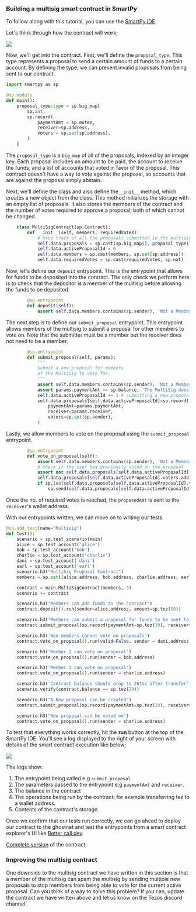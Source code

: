 ### Building a multisig smart contract in SmartPy

To follow along with this tutorial, you can use the [SmartPy IDE](https://smartpy.io/ide).

Let's think through how the contract will work;

![](../images/multisig.png)

Now, we'll get into the contract. First, we'll define the `proposal_type`. This type represents a proposal to send a certain amount of funds to a certain account. By defining the type, we can prevent invalid proposals from being sent to our contract.

```python
import smartpy as sp

@sp.module
def main():
    proposal_type:type = sp.big_map[
        sp.int,
        sp.record(
            paymentAmt = sp.mutez,
            receiver=sp.address,
            voters = sp.set[sp.address],
        )
    ]
```

The `proposal_type` is a `big_map` of all of the proposals, indexed by an integer key. Each proposal includes an amount to be paid, the account to receive the funds, and a list of accounts that voted in favor of the proposal. This contract doesn't have a way to vote against the proposal, so accounts that are against the proposal simply abstain.

Next, we'll define the class and also define the`__init__` method, which creates a new object from the class. This method initializes the storage with an empty list of proposals. It also stores the members of the contract and the number of votes required to approve a proposal, both of which cannot be changed.

```python
    class MultiSigContract(sp.Contract):
        def __init__(self, members, requiredVotes):
            # Keep track of all the proposals submitted to the multisig
            self.data.proposals = sp.cast(sp.big_map(), proposal_type)
            self.data.activeProposalId = 0
            self.data.members = sp.cast(members, sp.set[sp.address])
            self.data.requiredVotes = sp.cast(requiredVotes, sp.nat)
```


Now, let's define our `deposit` entrypoint. This is the entrypoint that allows for funds to be deposited into the contract. The only check we perform here is to check that the depositor is a member of the multisig before allowing the funds to be deposited.

```python
        @sp.entrypoint
        def deposit(self):
            assert self.data.members.contains(sp.sender), 'Not a Member of MultiSig'

```

The next step is to define our `submit_proposal` entrypoint. This entrypoint allows members of the multisig to submit a proposal for other members to vote on. Note that the submitter must be a member but the receiver does not need to be a member.

```python
        @sp.entrypoint
        def submit_proposal(self, params):
            """
            Submit a new proposal for members
            of the MultiSig to vote for.
            """
            assert self.data.members.contains(sp.sender), 'Not a Member of MultiSig'
            assert params.paymentAmt <= sp.balance, 'The MultiSig does not have enough funds for this proposal'
            self.data.activeProposalId += 1 # submitting a new proposal inactivates the last one
            self.data.proposals[self.data.activeProposalId]=sp.record(
                paymentAmt=params.paymentAmt,
                receiver=params.receiver,
                voters=sp.set(sp.sender),
            )

```

Lastly, we allow members to vote on the proposal using the `submit_proposal` entrypoint.

```python
        @sp.entrypoint
        def vote_on_proposal(self):
            assert self.data.members.contains(sp.sender), 'Not a Member of MultiSig'
            # check if the user has previously voted on the proposal
            assert not self.data.proposals[self.data.activeProposalId].voters.contains(sp.sender), "Member has voted on this proposal"
            self.data.proposals[self.data.activeProposalId].voters.add(sp.sender)
            if sp.len(self.data.proposals[self.data.activeProposalId].voters) == self.data.requiredVotes:
                sp.send(self.data.proposals[self.data.activeProposalId].receiver, self.data.proposals[self.data.activeProposalId].paymentAmt)

```

Once the no. of required votes is reached, the `proposedAmt` is sent to the `receiver`'s wallet address.

With our entrypoints written, we can move on to writing our tests.

```python
@sp.add_test(name="Multisig")
def test():
    scenario = sp.test_scenario(main)
    alice = sp.test_account('alice')
    bob = sp.test_account('bob')
    charlie = sp.test_account('charlie')
    dani = sp.test_account('dani')
    earl = sp.test_account('earl')
    scenario.h3("MultiSig Proposal Contract")
    members = sp.set([alice.address, bob.address, charlie.address, earl.address])

    contract = main.MultiSigContract(members, 3)
    scenario += contract

    scenario.h3("Members can add funds to the contract")
    contract.deposit().run(sender=alice.address, amount=sp.tez(50))

    scenario.h3("Members can submit a proposal for funds to be sent to an address - Proposal 1.")
    contract.submit_proposal(sp.record(paymentAmt=sp.tez(30), receiver=dani.address)).run(sender=alice.address)

    scenario.h3('Non-members cannot vote on proposals')
    contract.vote_on_proposal().run(valid=False, sender = dani.address)

    scenario.h3('Member 2 can vote on proposal')
    contract.vote_on_proposal().run(sender = bob.address)

    scenario.h3('Member 3 can vote on proposal')
    contract.vote_on_proposal().run(sender = charlie.address)

    scenario.h3('Contract balance should drop to 20tez after transfer')
    scenario.verify(contract.balance == sp.tez(20))

    scenario.h3("A New proposal can be created")
    contract.submit_proposal(sp.record(paymentAmt=sp.tez(20), receiver=dani.address)).run(sender=alice.address)

    scenario.h3("New proposal can be voted on")
    contract.vote_on_proposal().run(sender = charlie.address)
```

To test that everything works correctly, hit the **run** button at the top of the SmartPy IDE. You'll see a log displayed to the right of your screen with details of the smart contract execution like below;

![](../images/smartpy-logs.png)

The logs show:

1. The entrypoint being called e.g `submit_proposal`
2. The parameters passed to the entrypoint e.g `paymentAmt` and `receiver`.
3. The balance in the contract
4. The operations being run by the contract; for example transferring tez to a wallet address.
5. Contents of the contract's storage.

Once we confirm that our tests run correctly, we can go ahead to deploy our contract to the ghostnet and test the entrypoints from a smart contract explorer's UI like [Better call dev](https://better-call.dev/).

[Complete version](https://smartpy.io/ide?code=eJy1V0tv4zYQvutXENqDJdSrZhP0ElRAFwUKFEUWBbbYSxAItEjbRCVSJSkXzq_vDEVSD8vdZB86OBI5nPlm5psZRrSd0paYlmrbnQk1xHRJ8ovpilaxvuEJ43vSUiGz_D4h8HRadcrQprLnjt_jDynhTLETh6ql3aMTwgfWhLRbMl3QvFaaZXHJKaTnlkv7vrWDora3_HlyDB84x8WJ6xL2KWOaG7OQOCnLtRk0GG4fR8GnbRTM3dtT4v7UDTWGPPSNFR_F4Vclraa1zeBgePce44NRqCohha2qzPBmvyUtb3dgcgvg_umF5uwTQDCTM_i8IX9w3hFU9zdRe0Kbhtgjj1GEcPe7VljLGbHKbbWIyIjDTA@aLBi1tBhPOl9rahxmH_4s384zlF9RA@5BQP_0or8z0HZzRdQ7OrEXXb8M9jV7syBNVM3WnUJJbZ5ELfEFKQk00edOAa1miWEcnBDW5WURf0gxR3ovnSlqyDGw2mTOBcm4hshtPihLKHlwMpiuwI5N8hIcQyqrEH_Pk45q2i55kabp7PujOwq2Jf83JvDHhrY7Rsle6cC22SEAiIQJIJFAWAYoX5ClOfJ94rKidHC4mNT1z0OHoA2VNQd1f01RMwWEkGDgSE@ccKn6w5Hse8mMc9wehYkR2byUzT@U5B0Uny8uIQ@L0BIh3RmKbMQgQjOwREn@uap7vG70qbzS4fAZo1FexGfRyvCJDc8Lh@_theTQ@MqhEqdZm0nmryoo1FkpOWfy96qsqdI3pD5y6JRiYHYPJoAWmH9@Eqo3zdlhY5CpWRtdQ4aUemUCiyGY6y6kHjzimYCYsDP9GvIE29BIJ2ZnGiEqsNNwmX2Z7pyU5bWWfH9BLA_i1bYiVV8dgbEi8gs0lwvJcE2BeFWA32aStrxMH_z0THN3c3E7nrmm5pJqoYbpgztVWMrwhjMYpY2o@USE1rXqpc02bmMzCO3Ubk0Elr1AfaS6Eat6_JYXZFSKNSlc9yIc5NdEcN2LBD@K412Wxs4aYkvChSYdpGcDHbvGo_NtvFmBH@OHxzsuoN3JvB_89RZAJ4ayuLhWxSvD3RwxdupwOFnxxUOtqSRg0s8Ff1Oq526FzyLcB_JC91grWEnlwkXaYhBLF9Tn7KebPP@MdRMmdBwhOJ0inh0HukuLrwNUNEPejjl4VyxhXlwX4vSYDAsP8O4m345DAckRXMmve7niEvRh@bYd3cIm6e4M0MtikW4WQC_GwWDyBMZY@Rsc4FjraB_SP8O2AsB30VsX1KXpF1qOxiZE_R9bd9_E1qIO1uwFthN_1SHmqPqGEQYqkRm3N5BLQvfQjPFfAmn2XC8rGPIr9ucswgqqSt8BnrPbdbK@Jx@mFxx0GUhZaw53HPY13Lv9RtxL1_CFSboE@GXZGH_CiEiS_wDjGrzA) of the contract.

### Improving the multisig contract

One downside to the multisig contract we have written in this section is that a member of the multisig can spam the multisig by sending multiple new proposals to stop members from being able to vote for the current active proposal. Can you think of a way to solve this problem? If you can, update the contract we have written above and let us know on the Tezos discord channel.
